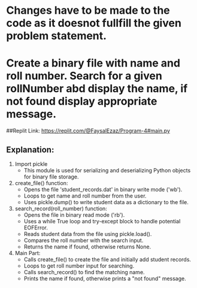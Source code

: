 # Changes have to be made to the code as it doesnot fullfill the given problem statement.

# Create a binary file with name and roll number. Search for a given rollNumber abd display the name, if not found display appropriate message. 
##Replit Link: https://replit.com/@FaysalEzaz/Program-4#main.py
## Explanation:   
<ol>
  <li>Import pickle
    <ul>
      <li>This module is used for serializing and deserializing Python objects for binary file storage.</li>
    </ul>
  </li>  
  
  <li>create_file() function:
    <ul>
      <li>Opens the file 'student_records.dat' in binary write mode ('wb').</li>
      <li>Loops to get name and roll number from the user.</li>
      <li>Uses pickle.dump() to write student data as a dictionary to the file.</li>
    </ul>
  </li>  
  
  <li>search_record(roll_number) function:
    <ul>
      <li>Opens the file in binary read mode ('rb').</li>
      <li>Uses a while True loop and try-except block to handle potential EOFError.</li>
      <li>Reads student data from the file using pickle.load().</li>
      <li>Compares the roll number with the search input.</li>
      <li>Returns the name if found, otherwise returns None.</li>
    </ul>
  </li>  
  
  <li>Main Part: 
    <ul>
      <li>Calls create_file() to create the file and initially add student records.</li>
      <li>Loops to get roll number input for searching.</li>
      <li>Calls search_record() to find the matching name.</li>
      <li>Prints the name if found, otherwise prints a "not found" message.</li>
    </ul>
  </li>
</ol>

